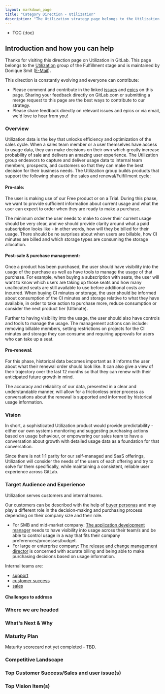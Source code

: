 ```yaml
---
layout: markdown_page
title: "Category Direction - Utilization"
description: "The Utilization strategy page belongs to the Utilization group of the Fulfillment stage"
---
```


- TOC
{:toc}

## Introduction and how you can help

Thanks for visiting this direction page on Utilization in GitLab. This page belongs to the [Utilization](/handbook/product/categories/#utilization-group) group of the Fulfillment stage and is maintained by Donique Smit ([E-Mail](mailto:dsmit@gitlab.com)). 

This direction is constantly evolving and everyone can contribute:

- Please comment and contribute in the linked [issues](https://gitlab.com/groups/gitlab-org/-/issues/?sort=updated_desc&state=opened&label_name%5B%5D=group%3A%3Autilization) and [epics](https://gitlab.com/groups/gitlab-org/-/epics?state=opened&page=1&sort=start_date_desc&label_name[]=group::utilization) on this page. Sharing your feedback directly on GitLab.com or submitting a merge request to this page are the best ways to contribute to our strategy.
- Please share feedback directly on relevant issues and epics or via email, we'd love to hear from you!

### Overview

Utilization data is the key that unlocks efficiency and optimization of the sales cycle. When a sales team member or a user themselves have access to usage data, they can make decisions on their own which greatly increase probability of sale and delivers an amazing user experience. The Utilization group endeavors to capture and deliver usage data to internal team members, prospects, and customers so that they can make the best decision for their business needs. The Utilization group builds products that support the following phases of the sales and renewal/Fulfillment cycle:

#### Pre-sale: 

The user is making use of our Free product or on a Trial. During this phase, we want to provide sufficient information about current usage and what the user can expect to order when they are ready to make a purchase.

The minimum order the user needs to make to cover their current usage should be very clear, and we should provide clarity around what a paid subscription looks like - in other words, how will they be billed for their usage. There should be no surprises about when users are billable, how CI minutes are billed and which storage types are consuming the storage allocation.

#### Post-sale & purchase management: 

Once a product has been purchased, the user should have visibility into the usage of the purchase as well as have tools to manage the usage of that purchase. For example, when buying a subscription with seats, the user will want to know which users are taking up those seats and how many unallocated seats are still available to use before additional costs are incurred. When buying CI minutes or storage, the user should be informed about consumption of the CI minutes and storage relative to what they have available, in order to take action to purchase more, reduce consumption or consider the next product tier (Ultimate).

Further to having visibility into the usage, the user should also have controls and tools to manage the usage. The management actions can include: removing billable members, setting restrictions on projects for the CI minutes and storage they can consume and requiring approvals for users who can take up a seat.

#### Pre-renewal: 

For this phase, historical data becomes important as it informs the user about what their renewal order should look like. It can also give a view of their trajectory over the last 12 months so that they can renew with their anticipated future growth in mind.

The accuracy and reliability of our data, presented in a clear and understandable manner, will allow for a frictionless order process as conversations about the renewal is supported and informed by historical usage information.

### Vision

In short, a sophisticated Utilization product would provide predictability - either our own systems monitoring and suggesting purchasing actions based on usage behaviour, or empowering our sales team to have a conversation about growth with detailed usage data as a foundation for that conversation.

Since there is not 1:1 parity for our self-managed and SaaS offerings, Utilization will consider the needs of the users of each offering and try to solve for them specifically, while maintaining a consistent, reliable user experience across GitLab.

### Target Audience and Experience

Utilization serves customers and internal teams.

Our customers can be described with the help of [buyer personas](https://about.gitlab.com/handbook/marketing/strategic-marketing/roles-personas/buyer-persona) and may play a different role in the decision-making and purchasing process depending on their company size and their role.

- For SMB and mid-market company: [The application development manager](https://about.gitlab.com/handbook/marketing/strategic-marketing/roles-personas/buyer-persona/#alex---the-application-development-manager) needs to have visibility into usage across their team/s and be able to control usage in a way that fits their company preferences/processes/budget.
- For large or enterprise company: [The release and change management director](https://about.gitlab.com/handbook/marketing/strategic-marketing/roles-personas/buyer-persona/#casey---the-release-and-change-management-director) is concerned with acurate billing and being able to make purchasing decisions based on usage information.

Internal teams are:

- [support](https://about.gitlab.com/handbook/support/) 
- [customer success](https://about.gitlab.com/handbook/customer-success/)
- [sales](https://about.gitlab.com/handbook/sales/)

#### Challenges to address


### Where we are headed


### What's Next & Why


### Maturity Plan

Maturity scorecard not yet completed - TBD.

### Competitive Landscape


### Top Customer Success/Sales and user issue(s)


### Top Vision Item(s)
